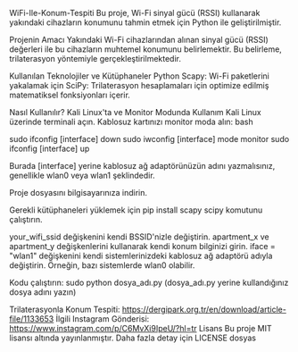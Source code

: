 WiFi-Ile-Konum-Tespiti Bu proje, Wi-Fi sinyal gücü (RSSI) kullanarak yakındaki cihazların konumunu tahmin etmek için Python ile geliştirilmiştir.

Projenin Amacı Yakındaki Wi-Fi cihazlarından alınan sinyal gücü (RSSI) değerleri ile bu cihazların muhtemel konumunu belirlemektir. Bu belirleme, trilaterasyon yöntemiyle gerçekleştirilmektedir.

Kullanılan Teknolojiler ve Kütüphaneler Python Scapy: Wi-Fi paketlerini yakalamak için SciPy: Trilaterasyon hesaplamaları için optimize edilmiş matematiksel fonksiyonları içerir.

Nasıl Kullanılır? Kali Linux'ta ve Monitor Modunda Kullanım Kali Linux üzerinde terminali açın. Kablosuz kartınızı monitor moda alın: bash

sudo ifconfig [interface] down sudo iwconfig [interface] mode monitor sudo ifconfig [interface] up

Burada [interface] yerine kablosuz ağ adaptörünüzün adını yazmalısınız, genellikle wlan0 veya wlan1 şeklindedir.

Proje dosyasını bilgisayarınıza indirin.

Gerekli kütüphaneleri yüklemek için pip install scapy scipy komutunu çalıştırın.

your_wifi_ssid değişkenini kendi BSSID'nizle değiştirin. apartment_x ve apartment_y değişkenlerini kullanarak kendi konum bilginizi girin. iface = "wlan1" değişkenini kendi sistemlerinizdeki kablosuz ağ adaptörü adıyla değiştirin. Örneğin, bazı sistemlerde wlan0 olabilir.

Kodu çalıştırın: sudo python dosya_adı.py (dosya_adı.py yerine kullandığınız dosya adını yazın)

Trilaterasyonla Konum Tespiti: https://dergipark.org.tr/en/download/article-file/1133653
İlgili Instagram Gönderisi: https://www.instagram.com/p/C6MvXi9IpeU/?hl=tr 
Lisans Bu proje MIT lisansı altında yayınlanmıştır. Daha fazla detay için LICENSE dosyas
